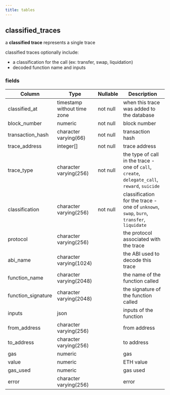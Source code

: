 ```yaml
---
title: tables
---
```


## classified_traces

a **classified trace** represents a single trace

classified traces optionally include:
- a classification for the call (ex: transfer, swap, liquidation)
- decoded function name and inputs

### fields

| Column             | Type                        | Nullable | Description                                                                               |
|--------------------|-----------------------------|----------|-------------------------------------------------------------------------------------------|
| classified_at      | timestamp without time zone | not null | when this trace was added to the database                                                 |
| block_number       | numeric                     | not null | block number                                                                              |
| transaction_hash   | character varying(66)       | not null | transaction hash                                                                          |
| trace_address      | integer[]                   | not null | trace address                                                                             |
| trace_type         | character varying(256)      | not null | the type of call in the trace - one of `call`, `create`, `delegate_call`, `reward`, `suicide` |
| classification     | character varying(256)      | not null | classification for the trace - one of `unknown`, `swap`, `burn`, `transfer`, `liquidate`      |
| protocol           | character varying(256)      |          | the protocol associated with the trace                                                    |
| abi_name           | character varying(1024)     |          | the ABI used to decode this trace                                                         |
| function_name      | character varying(2048)     |          | the name of the function called                                                           |
| function_signature | character varying(2048)     |          | the signature of the function called                                                      |
| inputs             | json                        |          | inputs of the function                                                                    |
| from_address       | character varying(256)      |          | from address                                                                              |
| to_address         | character varying(256)      |          | to address                                                                                |
| gas                | numeric                     |          | gas                                                                                       |
| value              | numeric                     |          | ETH value                                                                                 |
| gas_used           | numeric                     |          | gas used                                                                                  |
| error              | character varying(256)      |          | error                                                                                     |
